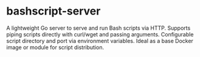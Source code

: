# bashscript-server
A lightweight Go server to serve and run Bash scripts via HTTP. Supports piping scripts directly with curl/wget and passing arguments. Configurable script directory and port via environment variables. Ideal as a base Docker image or module for script distribution.
